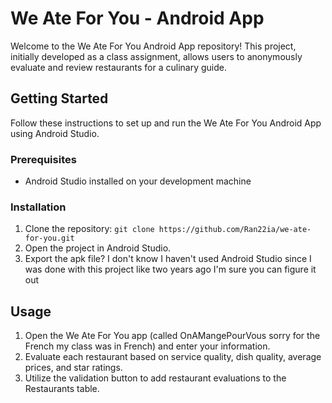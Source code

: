 # We Ate For You - Android App

Welcome to the We Ate For You Android App repository! This project, initially developed as a class assignment, allows users to anonymously evaluate and review restaurants for a culinary guide.

## Getting Started

Follow these instructions to set up and run the We Ate For You Android App using Android Studio.

### Prerequisites

- Android Studio installed on your development machine

### Installation

1. Clone the repository: `git clone https://github.com/Ran22ia/we-ate-for-you.git`
2. Open the project in Android Studio.
3. Export the apk file? I don't know I haven't used Android Studio since I was done with this project like two years ago I'm sure you can figure it out

   
## Usage

1. Open the We Ate For You app (called OnAMangePourVous sorry for the French my class was in French) and enter your information.
2. Evaluate each restaurant based on service quality, dish quality, average prices, and star ratings.
3. Utilize the validation button to add restaurant evaluations to the Restaurants table.
